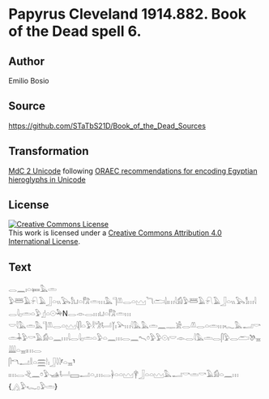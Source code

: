 # Papyrus Cleveland 1914.882. Book of the Dead spell 6.

## Author 

Emilio Bosio

## Source 

https://github.com/STaTbS21D/Book_of_the_Dead_Sources

## Transformation 

[MdC 2 Unicode](https://statbs21d.github.io/mdc2unicode.html) following [ORAEC recommendations for encoding Egyptian hieroglyphs in Unicode](https://github.com/oraec/recommendations-encoding-hieroglyphs)

## License 

<a rel="license" href="http://creativecommons.org/licenses/by/4.0/"><img alt="Creative Commons License" style="border-width:0" src="https://i.creativecommons.org/l/by/4.0/88x31.png" /></a><br />This work is licensed under a <a rel="license" href="http://creativecommons.org/licenses/by/4.0/">Creative Commons Attribution 4.0 International License</a>.

## Text 

<hiero>𓂋𓈖𓏤𓏏𓍃𓅓𓏛<br>
𓅱𓆷𓄿𓍯𓄿𓃀𓏏𓏭𓅂𓀾𓂓𓏏𓀗𓏛𓏥𓅓𓊹𓌨𓂋𓏏𓈉𓆓𓂧𓌃𓏤𓏥𓇋𓀁𓅱𓆷𓄿𓍯𓄿𓃀𓏏𓏭𓅂𓀾𓏥𓇋𓂋𓇋𓊪𓏛𓏏𓅱𓊨𓏏𓇳𓅆N𓂋𓁹𓂋𓏥𓂓𓏏𓀗𓏛𓏥<br>
𓎟𓇋𓅓𓏛𓅓𓊹𓌨𓂋𓏏𓈉𓇋𓋴𓏏𓅱𓎛𓀝𓂡𓉽𓏤𓅪𓏥𓇋𓅓𓅓𓏛𓈖𓊃𓀀𓂋𓌨𓂋𓏏𓏛𓏥𓆑𓅓𓂝𓎡𓏛𓇓𓅱𓎡𓄿𓀁𓏏𓈖𓏥𓇋𓂋𓇋𓊪𓏛𓏏𓅱𓏏𓈖𓏥𓂋𓈖𓍇𓏌𓅱𓅱𓇳𓏤𓎟𓁹𓂋𓇋𓅓𓏛𓂋𓋴𓅱𓂋𓂧𓌗𓈇𓇏𓏏𓈇𓏤𓏥𓂋<br>
𓋴𓎔𓂝𓎛𓏏𓈗𓎗𓏤𓃀𓇋𓇋⸢𓏏𓈇⸣𓏤𓏥𓂋𓂙𓈖𓏌𓅱𓊛𓂡𓈙𓂝𓏏𓈒𓏥𓂋𓋀𓏏𓏏𓈉𓋁𓃀𓏏𓏏𓈉𓅓𓂝𓎡𓏛𓎡𓄿𓀁𓏏𓈖𓏥  {𓂻𓅱𓆑𓊪𓅱𓏛}<br></hiero>